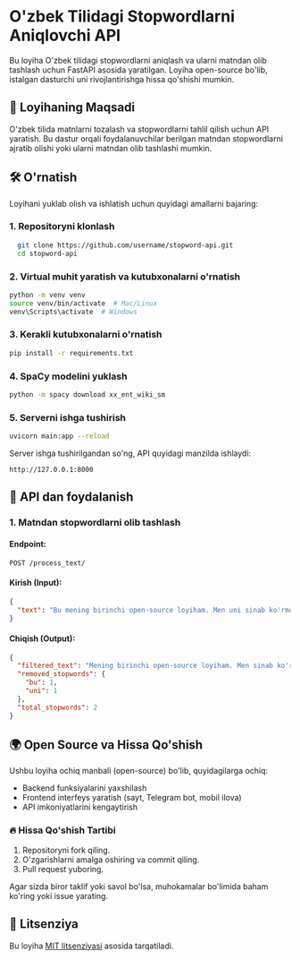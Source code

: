 # O'zbek Tilidagi Stopwordlarni Aniqlovchi API

Bu loyiha O'zbek tilidagi stopwordlarni aniqlash va ularni matndan olib tashlash uchun FastAPI asosida yaratilgan. Loyiha open-source bo'lib, istalgan dasturchi uni rivojlantirishga hissa qo'shishi mumkin.

## 🚀 Loyihaning Maqsadi
O'zbek tilida matnlarni tozalash va stopwordlarni tahlil qilish uchun API yaratish. Bu dastur orqali foydalanuvchilar berilgan matndan stopwordlarni ajratib olishi yoki ularni matndan olib tashlashi mumkin.

## 🛠 O'rnatish
Loyihani yuklab olish va ishlatish uchun quyidagi amallarni bajaring:

### 1. Repositoryni klonlash
```sh
  git clone https://github.com/username/stopword-api.git
  cd stopword-api
```

### 2. Virtual muhit yaratish va kutubxonalarni o'rnatish
```sh
python -m venv venv
source venv/bin/activate  # Mac/Linux
venv\Scripts\activate  # Windows
```

### 3. Kerakli kutubxonalarni o'rnatish
```sh
pip install -r requirements.txt
```

### 4. SpaCy modelini yuklash
```sh
python -m spacy download xx_ent_wiki_sm
```

### 5. Serverni ishga tushirish
```sh
uvicorn main:app --reload
```

Server ishga tushirilgandan so'ng, API quyidagi manzilda ishlaydi:
```
http://127.0.0.1:8000
```

## 📡 API dan foydalanish
### 1. Matndan stopwordlarni olib tashlash

#### Endpoint:
```http
POST /process_text/
```

#### Kirish (Input):
```json
{
  "text": "Bu mening birinchi open-source loyiham. Men uni sinab ko'rmoqchiman."
}
```

#### Chiqish (Output):
```json
{
  "filtered_text": "Mening birinchi open-source loyiham. Men sinab ko'rmoqchiman.",
  "removed_stopwords": {
    "bu": 1,
    "uni": 1
  },
  "total_stopwords": 2
}
```

## 🌍 Open Source va Hissa Qo'shish
Ushbu loyiha ochiq manbali (open-source) bo'lib, quyidagilarga ochiq:
- Backend funksiyalarini yaxshilash
- Frontend interfeys yaratish (sayt, Telegram bot, mobil ilova)
- API imkoniyatlarini kengaytirish

### 🔥 Hissa Qo'shish Tartibi
1. Repositoryni fork qiling.
2. O'zgarishlarni amalga oshiring va commit qiling.
3. Pull request yuboring.

Agar sizda biror taklif yoki savol bo'lsa, muhokamalar bo'limida baham ko'ring yoki issue yarating.

## 📝 Litsenziya
Bu loyiha [MIT litsenziyasi](LICENSE) asosida tarqatiladi.
